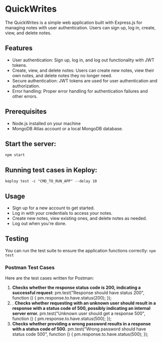 # QuickWrites

The QuickWrites is a simple web application built with Express.js for managing notes with user authentication. Users can sign up, log in, create, view, and delete notes.

## Features

- User authentication: Sign up, log in, and log out functionality with JWT tokens.
- Create, view, and delete notes: Users can create new notes, view their own notes, and delete notes they no longer need.
- Secure authentication: JWT tokens are used for user authentication and authorization.
- Error handling: Proper error handling for authentication failures and other errors.

## Prerequisites

- Node.js installed on your machine
- MongoDB Atlas account or a local MongoDB database.

## Start the server:

`npm start`

## Running test cases in Keploy:

`keploy test -c "CMD_TO_RUN_APP" --delay 10`

## Usage

- Sign up for a new account to get started.
- Log in with your credentials to access your notes.
- Create new notes, view existing ones, and delete notes as needed.
- Log out when you're done.

## Testing

You can run the test suite to ensure the application functions correctly:
`npm test`

### Postman Test Cases

Here are the test cases written for Postman:

1.  **Checks whether the response status code is 200, indicating a successful request**: pm.test("Response should have status 200", function () { pm.response.to.have.status(200); });
2.  . **Checks whether requesting with an unknown user should result in a response with a status code of 500, possibly indicating an internal server error.** pm.test("Unknown user should get a response 500", function () { pm.response.to.have.status(500); });
3.  **Checks whether providing a wrong password results in a response with a status code of 500.** pm.test("Wrong password should have status code 500", function () { pm.response.to.have.status(500); });
